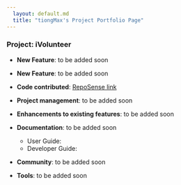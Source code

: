 ```yaml
---
  layout: default.md
  title: "tiongMax's Project Portfolio Page"
---
```


### Project: iVolunteer

* **New Feature**: to be added soon

* **New Feature**: to be added soon

* **Code contributed**: [RepoSense link](https://nus-cs2103-ay2324s1.github.io/tp-dashboard/?search=tiongMax&breakdown=true)

* **Project management**: to be added soon

* **Enhancements to existing features**: to be added soon

* **Documentation**: to be added soon
  * User Guide:
  * Developer Guide:

* **Community**: to be added soon

* **Tools**: to be added soon

